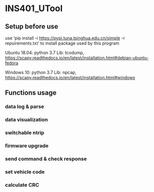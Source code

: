 # INS401_UTool

## Setup before use
use ‘pip install -i https://pypi.tuna.tsinghua.edu.cn/simple -r repuirements.txt’ to install package used by this program

Ubuntu 18.04:
  python 3.7
  Lib: tcodump, https://scapy.readthedocs.io/en/latest/installation.html#debian-ubuntu-fedora
  
Windows 10:
  python 3.7
  Lib: npcap, https://scapy.readthedocs.io/en/latest/installation.html#windows
  
## Functions usage
### data log & parse

### data visualization

### switchable ntrip

### firmware upgrade

### send command & check response

### set vehicle code

### calculate CRC

